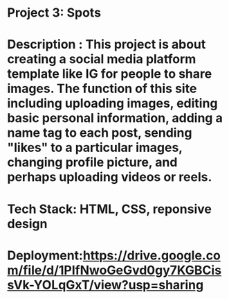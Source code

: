 # Project 3: Spots

# Description : This project is about creating a social media platform template like IG for people to share images. The function of this site including uploading images, editing basic personal information, adding a name tag to each post, sending "likes" to a particular images, changing profile picture, and perhaps uploading videos or reels.

# Tech Stack: HTML, CSS, reponsive design

# Deployment:https://drive.google.com/file/d/1PIfNwoGeGvd0gy7KGBCissVk-YOLqGxT/view?usp=sharing
